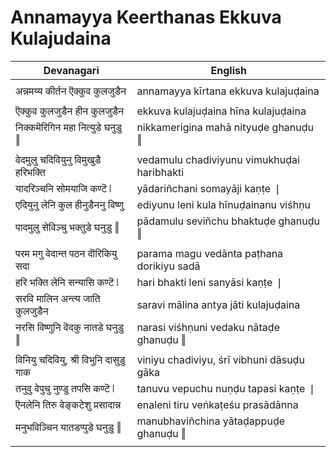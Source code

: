 # Annamayya Keerthanas Ekkuva Kulajudaina

| Devanagari | English |
| ------ | ------ |
|  |  |
| अन्नमय्य कीर्तन ऎक्कुव कुलजुडैन   | annamayya kīrtana ekkuva kulajuḍaina   |
|  |  |
| ऎक्कुव कुलजुडैन हीन कुलजुडैन   | ekkuva kulajuḍaina hīna kulajuḍaina   |
| निक्कमॆरिगिन महा नित्युडे घनुडु ‖   | nikkamerigina mahā nityuḍe ghanuḍu ‖   |
|  |  |
| वेदमुलु चदिवियुनु विमुखुडै हरिभक्ति   | vedamulu chadiviyunu vimukhuḍai haribhakti   |
| यादरिञ्चनि सोमयाजि कण्टॆ ❘   | yādariñchani somayāji kaṇṭe ❘   |
| एदियुनु लेनि कुल हीनुडैननु विष्णु   | ediyunu leni kula hīnuḍainanu viśhṇu   |
| पादमुलु सेविञ्चु भक्तुडे घनुडु ‖   | pādamulu seviñchu bhaktuḍe ghanuḍu ‖   |
|  |  |
| परम मगु वेदान्त पठन दॊरिकियु सदा   | parama magu vedānta paṭhana dorikiyu sadā   |
| हरि भक्ति लेनि सन्यासि कण्टॆ ❘   | hari bhakti leni sanyāsi kaṇṭe ❘   |
| सरवि मालिन अन्त्य जाति कुलजुडैन   | saravi mālina antya jāti kulajuḍaina   |
| नरसि विष्णुनि वॆदकु नातडे घनुडु ‖   | narasi viśhṇuni vedaku nātaḍe ghanuḍu ‖   |
|  |  |
| विनियु चदिवियु, श्री विभुनि दासुडु गाक   | viniyu chadiviyu, śrī vibhuni dāsuḍu gāka   |
| तनुवु वेपुचु नुण्डु तपसि कण्टॆ ❘   | tanuvu vepuchu nuṇḍu tapasi kaṇṭe ❘   |
| ऎनलेनि तिरु वेङ्कटेशु प्रसादान्न   | enaleni tiru veṅkaṭeśu prasādānna   |
| मनुभविञ्चिन यातडप्पुडे घनुडु ‖   | manubhaviñchina yātaḍappuḍe ghanuḍu ‖   |
|  |  |
